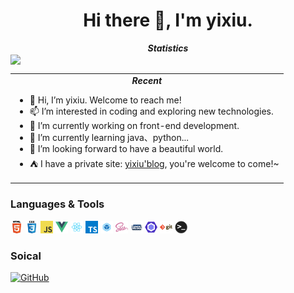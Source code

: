 <!--
**yixiu1043/yixiu1043** is a ✨ _special_ ✨ repository because its `README.md` (this file) appears on your GitHub profile.

Here are some ideas to get you started:

- 🔭 I’m currently working on ...
- 🌱 I’m currently learning ...
- 👯 I’m looking to collaborate on ...
- 🤔 I’m looking for help with ...
- 💬 Ask me about ...
- 📫 How to reach me: ...
- 😄 Pronouns: ...
- ⚡ Fun fact: ...
-->

<h1 align="center">Hi there 👋, I'm yixiu.</h1>

 <div align="center"><b><em><spam>Statistics</spam></em></b></div>
 <img align="center"src="https://github-readme-stats.vercel.app/api?username=yixiu1043&theme=jolly&show_icons=true" /> 
 
<table align="center">
    <tr>
<!--         <td align="center">
          <div><b><em><spam>Statistics</spam></em></b></div>
          <img src="https://github-readme-stats.vercel.app/api?username=yixiu1043&theme=jolly&show_icons=true" /> 
        </td> -->
        <td align="left">
            <div align="center"><b><em><spam>Recent</spam></em></b></div>
            <ul>
                <li>👻 Hi, I’m yixiu. Welcome to reach me!</li>
                <li>📫 I’m interested in coding and exploring new technologies.</li>
                <li>🔭 I’m currently working on front-end development.</li>
                <li>🌱 I’m currently learning java、python...</li>
                <li>💞️ I’m looking forward to have a beautiful world. </li>
                <li>⛺️ I have a private site: <a href="https://yixiu1043.github.io/blog">yixiu'blog</a>, you're welcome to come!~ </li>
            </ul>
        </td>
    </tr>
</table>

<h3 align="left">Languages & Tools</h3>

<code><img height="20" src="https://raw.githubusercontent.com/github/explore/80688e429a7d4ef2fca1e82350fe8e3517d3494d/topics/html/html.png"></code>
<code><img height="20" src="https://raw.githubusercontent.com/github/explore/80688e429a7d4ef2fca1e82350fe8e3517d3494d/topics/css/css.png"></code>
<code><img height="20" src="https://raw.githubusercontent.com/github/explore/80688e429a7d4ef2fca1e82350fe8e3517d3494d/topics/javascript/javascript.png"></code>
<code><img height="20" src="https://raw.githubusercontent.com/github/explore/80688e429a7d4ef2fca1e82350fe8e3517d3494d/topics/vue/vue.png"></code>
<code><img height="20" src="https://raw.githubusercontent.com/github/explore/80688e429a7d4ef2fca1e82350fe8e3517d3494d/topics/react/react.png"></code>
<code><img height="20" src="https://raw.githubusercontent.com/github/explore/80688e429a7d4ef2fca1e82350fe8e3517d3494d/topics/typescript/typescript.png"></code>
<code><img height="20" src="https://raw.githubusercontent.com/github/explore/80688e429a7d4ef2fca1e82350fe8e3517d3494d/topics/webpack/webpack.png"></code>
<code><img height="20" src="https://raw.githubusercontent.com/github/explore/80688e429a7d4ef2fca1e82350fe8e3517d3494d/topics/sass/sass.png"></code>
<code><img height="20" src="https://raw.githubusercontent.com/github/explore/3783a65676ba479267fec803885f070760fee4ac/topics/less/less.png"></code>
<code><img height="20" src="https://raw.githubusercontent.com/github/explore/80688e429a7d4ef2fca1e82350fe8e3517d3494d/topics/eslint/eslint.png"></code>
<code><img height="20" src="https://raw.githubusercontent.com/github/explore/80688e429a7d4ef2fca1e82350fe8e3517d3494d/topics/git/git.png"></code>
<code><img height="20" src="https://raw.githubusercontent.com/github/explore/d92924b1d925bb134e308bd29c9de6c302ed3beb/topics/terminal/terminal.png"></code>

<h3 align="left">Soical</h3>

[![GitHub](https://img.shields.io/badge/GitHub-grey?logo=github)](https://github.com/yixiu1043)

